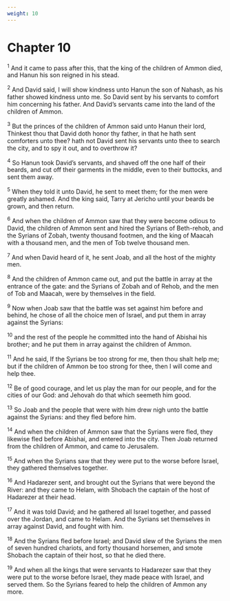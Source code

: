 ```yaml
---
weight: 10
---
```


# Chapter 10

<sup>1</sup> And it came to pass after this, that the king of the children of Ammon died, and Hanun his son reigned in his stead. 

<sup>2</sup> And David said, I will show kindness unto Hanun the son of Nahash, as his father showed kindness unto me. So David sent by his servants to comfort him concerning his father. And David’s servants came into the land of the children of Ammon. 

<sup>3</sup> But the princes of the children of Ammon said unto Hanun their lord, Thinkest thou that David doth honor thy father, in that he hath sent comforters unto thee? hath not David sent his servants unto thee to search the city, and to spy it out, and to overthrow it? 

<sup>4</sup> So Hanun took David’s servants, and shaved off the one half of their beards, and cut off their garments in the middle, even to their buttocks, and sent them away. 

<sup>5</sup> When they told it unto David, he sent to meet them; for the men were greatly ashamed. And the king said, Tarry at Jericho until your beards be grown, and then return. 

<sup>6</sup> And when the children of Ammon saw that they were become odious to David, the children of Ammon sent and hired the Syrians of Beth-rehob, and the Syrians of Zobah, twenty thousand footmen, and the king of Maacah with a thousand men, and the men of Tob twelve thousand men. 

<sup>7</sup> And when David heard of it, he sent Joab, and all the host of the mighty men. 

<sup>8</sup> And the children of Ammon came out, and put the battle in array at the entrance of the gate: and the Syrians of Zobah and of Rehob, and the men of Tob and Maacah, were by themselves in the field. 

<sup>9</sup> Now when Joab saw that the battle was set against him before and behind, he chose of all the choice men of Israel, and put them in array against the Syrians: 

<sup>10</sup> and the rest of the people he committed into the hand of Abishai his brother; and he put them in array against the children of Ammon. 

<sup>11</sup> And he said, If the Syrians be too strong for me, then thou shalt help me; but if the children of Ammon be too strong for thee, then I will come and help thee. 

<sup>12</sup> Be of good courage, and let us play the man for our people, and for the cities of our God: and Jehovah do that which seemeth him good. 

<sup>13</sup> So Joab and the people that were with him drew nigh unto the battle against the Syrians: and they fled before him. 

<sup>14</sup> And when the children of Ammon saw that the Syrians were fled, they likewise fled before Abishai, and entered into the city. Then Joab returned from the children of Ammon, and came to Jerusalem. 

<sup>15</sup> And when the Syrians saw that they were put to the worse before Israel, they gathered themselves together. 

<sup>16</sup> And Hadarezer sent, and brought out the Syrians that were beyond the River: and they came to Helam, with Shobach the captain of the host of Hadarezer at their head. 

<sup>17</sup> And it was told David; and he gathered all Israel together, and passed over the Jordan, and came to Helam. And the Syrians set themselves in array against David, and fought with him. 

<sup>18</sup> And the Syrians fled before Israel; and David slew of the Syrians the men of seven hundred chariots, and forty thousand horsemen, and smote Shobach the captain of their host, so that he died there. 

<sup>19</sup> And when all the kings that were servants to Hadarezer saw that they were put to the worse before Israel, they made peace with Israel, and served them. So the Syrians feared to help the children of Ammon any more. 


